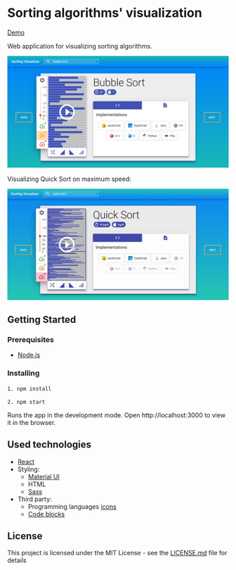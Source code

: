 # Sorting algorithms' visualization

[Demo](https://gipnozaba.github.io/sorting-visualizer/)

Web application for visualizing sorting algorithms.

![Fullsize screenshot](https://github.com/GipnoZaba/sorting-visualizer/blob/master/public/Fullsize.png)

Visualizing Quick Sort on maximum speed:

![Quick Sort](https://github.com/GipnoZaba/sorting-visualizer/blob/master/public/SortGif.gif)

## Getting Started

### Prerequisites

* [Node.js](https://nodejs.org/en/download/)

### Installing

```
1. npm install
```
```
2. npm start
```
Runs the app in the development mode.
Open http://localhost:3000 to view it in the browser.

## Used technologies

* [React](https://reactjs.org/)
* Styling:
  * [Material UI](https://sass-lang.com/)
  * HTML
  * [Sass](https://sass-lang.com/)
* Third party:
  * Programming languages [icons](https://konpa.github.io/devicon/)
  * [Code blocks](https://github.com/rajinwonderland/react-code-blocks)


## License

This project is licensed under the MIT License - see the [LICENSE.md](LICENSE.md) file for details
